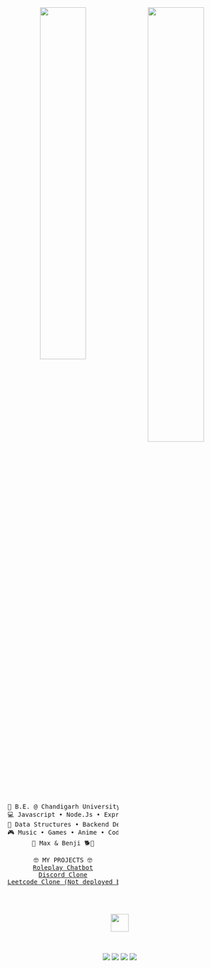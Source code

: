 <div align="center">
<img src="https://media1.tenor.com/m/8R15rp_BLAAAAAAd/your-lie-in-april.gif" width="50%" align="right"/>
<img src="https://readme-typing-svg.demolab.com?font=Inconsolata&weight=500&size=50&duration=4000&pause=200&color=EA4AAA&center=true&vCenter=true&multiline=true&repeat=false&random=false&width=1300&height=140&lines=Hi+Hi+Hi+Hi+Hi;I'm+Harshit%2C+a+tech+goblin+and+a+delulu+soul+%E2%9C%A9" width="45%" />
<br><br>
<pre>
💼 B.E. @ Chandigarh University • Back-end dev
💻 Javascript • Node.Js • Express.Js • React.Js • Docker
📖 Data Structures • Backend Development
🎮 Music • Games • Anime • Code
🐾 Max & Benji 🐕🐶
<div align="center">
🤓 MY PROJECTS 🤓
<a href="https://roleplay-chat-bot-frontend.onrender.com/">Roleplay Chatbot</a>
<a href="https://discord-clone-ndyn.onrender.com">Discord Clone</a>
<a href="https://github.com/HarshitBamotra/Leetcode-Project">Leetcode Clone (Not deployed because... AWS expensive)</a>
</div>
</pre>
<br><br>
<img src="to add" height="40" />
<br><br><br>

[![](https://img.shields.io/badge/Linkedin-white?style=for-the-badge&logo=inspire&logoColor=white&color=EA4AAA)](https://www.linkedin.com/in/harshit-bamotra-845b57269/)
[![](https://img.shields.io/badge/github-white?style=for-the-badge&logo=github&logoColor=white&color=EA4AAA)](https://github.com/HarshitBamotra)
[![](https://img.shields.io/badge/Leetcode-white?style=for-the-badge&logo=leetcode&logoColor=white&color=EA4AAA)](https://leetcode.com/u/Harshit_Bamotra/)
[![](https://img.shields.io/badge/Email-white?style=for-the-badge&logo=gmail&logoColor=white&color=EA4AAA)](mailto:harshitbamotra.01@gmail.com)
</div>
